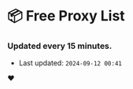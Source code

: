 # :package: Free Proxy List
### Updated every 15 minutes.

- Last updated: `2024-09-12 00:41`

:heart:
